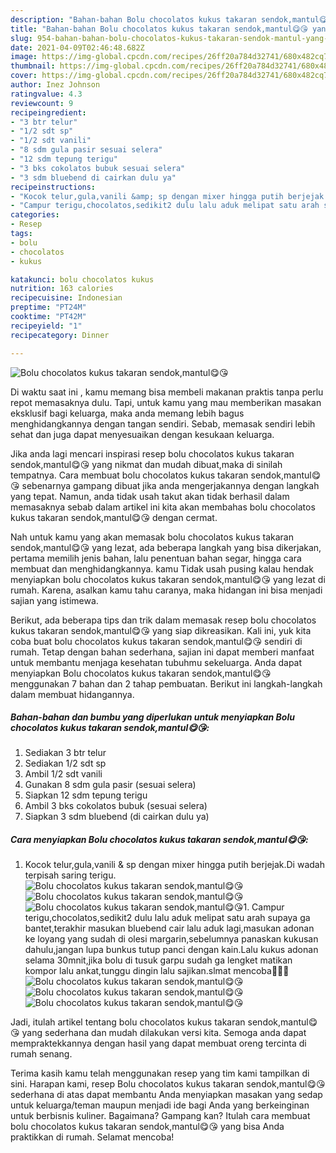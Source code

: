 ```yaml
---
description: "Bahan-bahan Bolu chocolatos kukus takaran sendok,mantul😋😘 yang enak Untuk Jualan"
title: "Bahan-bahan Bolu chocolatos kukus takaran sendok,mantul😋😘 yang enak Untuk Jualan"
slug: 954-bahan-bahan-bolu-chocolatos-kukus-takaran-sendok-mantul-yang-enak-untuk-jualan
date: 2021-04-09T02:46:48.682Z
image: https://img-global.cpcdn.com/recipes/26ff20a784d32741/680x482cq70/bolu-chocolatos-kukus-takaran-sendokmantul😋😘-foto-resep-utama.jpg
thumbnail: https://img-global.cpcdn.com/recipes/26ff20a784d32741/680x482cq70/bolu-chocolatos-kukus-takaran-sendokmantul😋😘-foto-resep-utama.jpg
cover: https://img-global.cpcdn.com/recipes/26ff20a784d32741/680x482cq70/bolu-chocolatos-kukus-takaran-sendokmantul😋😘-foto-resep-utama.jpg
author: Inez Johnson
ratingvalue: 4.3
reviewcount: 9
recipeingredient:
- "3 btr telur"
- "1/2 sdt sp"
- "1/2 sdt vanili"
- "8 sdm gula pasir sesuai selera"
- "12 sdm tepung terigu"
- "3 bks cokolatos bubuk sesuai selera"
- "3 sdm bluebend di cairkan dulu ya"
recipeinstructions:
- "Kocok telur,gula,vanili &amp; sp dengan mixer hingga putih berjejak.Di wadah terpisah saring terigu."
- "Campur terigu,chocolatos,sedikit2 dulu lalu aduk melipat satu arah supaya ga bantet,terakhir masukan bluebend cair lalu aduk lagi,masukan adonan ke loyang yang sudah di olesi margarin,sebelumnya panaskan kukusan dahulu,jangan lupa bunkus tutup panci dengan kain.Lalu kukus adonan selama 30mnit,jika bolu di tusuk garpu sudah ga lengket matikan kompor lalu ankat,tunggu dingin lalu sajikan.slmat mencoba👩‍🍳😊"
categories:
- Resep
tags:
- bolu
- chocolatos
- kukus

katakunci: bolu chocolatos kukus 
nutrition: 163 calories
recipecuisine: Indonesian
preptime: "PT24M"
cooktime: "PT42M"
recipeyield: "1"
recipecategory: Dinner

---
```



![Bolu chocolatos kukus takaran sendok,mantul😋😘](https://img-global.cpcdn.com/recipes/26ff20a784d32741/680x482cq70/bolu-chocolatos-kukus-takaran-sendokmantul😋😘-foto-resep-utama.jpg)

Di waktu  saat ini , kamu memang bisa membeli makanan praktis tanpa perlu repot memasaknya dulu. Tapi, untuk kamu yang mau memberikan masakan eksklusif bagi keluarga, maka anda memang lebih bagus menghidangkannya dengan tangan sendiri. Sebab, memasak sendiri lebih sehat dan juga dapat menyesuaikan dengan kesukaan keluarga.

Jika anda lagi mencari inspirasi resep bolu chocolatos kukus takaran sendok,mantul😋😘 yang nikmat dan mudah dibuat,maka di sinilah tempatnya. Cara membuat bolu chocolatos kukus takaran sendok,mantul😋😘  sebenarnya gampang dibuat jika anda mengerjakannya dengan langkah yang tepat. Namun, anda tidak usah takut akan tidak berhasil dalam memasaknya 
sebab dalam artikel ini kita akan membahas bolu chocolatos kukus takaran sendok,mantul😋😘 dengan cermat.  



Nah untuk kamu yang akan memasak bolu chocolatos kukus takaran sendok,mantul😋😘 yang lezat, ada beberapa langkah yang bisa dikerjakan, pertama memilih jenis bahan, lalu penentuan bahan segar, hingga cara membuat dan menghidangkannya. kamu Tidak usah pusing kalau hendak menyiapkan bolu chocolatos kukus takaran sendok,mantul😋😘 yang lezat di rumah. Karena, asalkan kamu  tahu caranya, maka hidangan ini bisa menjadi sajian yang istimewa.

Berikut, ada beberapa tips dan trik dalam memasak resep bolu chocolatos kukus takaran sendok,mantul😋😘 yang siap dikreasikan. Kali ini, yuk kita coba buat bolu chocolatos kukus takaran sendok,mantul😋😘 sendiri di rumah. Tetap dengan bahan sederhana, sajian ini dapat memberi manfaat untuk membantu menjaga kesehatan tubuhmu sekeluarga. Anda dapat menyiapkan Bolu chocolatos kukus takaran sendok,mantul😋😘 menggunakan 7 bahan dan 2 tahap pembuatan. Berikut ini langkah-langkah dalam membuat hidangannya.

<!--inarticleads1-->

##### Bahan-bahan dan bumbu yang diperlukan untuk menyiapkan Bolu chocolatos kukus takaran sendok,mantul😋😘:

1. Sediakan 3 btr telur
1. Sediakan 1/2 sdt sp
1. Ambil 1/2 sdt vanili
1. Gunakan 8 sdm gula pasir (sesuai selera)
1. Siapkan 12 sdm tepung terigu
1. Ambil 3 bks cokolatos bubuk (sesuai selera)
1. Siapkan 3 sdm bluebend (di cairkan dulu ya)




<!--inarticleads2-->

##### Cara menyiapkan Bolu chocolatos kukus takaran sendok,mantul😋😘:

1. Kocok telur,gula,vanili &amp; sp dengan mixer hingga putih berjejak.Di wadah terpisah saring terigu.
<img src="https://img-global.cpcdn.com/steps/e4b83b96781f68ef/160x128cq70/bolu-chocolatos-kukus-takaran-sendokmantul😋😘-langkah-memasak-1-foto.jpg" alt="Bolu chocolatos kukus takaran sendok,mantul😋😘"><img src="https://img-global.cpcdn.com/steps/45800c9950ebb1dd/160x128cq70/bolu-chocolatos-kukus-takaran-sendokmantul😋😘-langkah-memasak-1-foto.jpg" alt="Bolu chocolatos kukus takaran sendok,mantul😋😘"><img src="https://img-global.cpcdn.com/steps/3d4237f7cf99d297/160x128cq70/bolu-chocolatos-kukus-takaran-sendokmantul😋😘-langkah-memasak-1-foto.jpg" alt="Bolu chocolatos kukus takaran sendok,mantul😋😘">1. Campur terigu,chocolatos,sedikit2 dulu lalu aduk melipat satu arah supaya ga bantet,terakhir masukan bluebend cair lalu aduk lagi,masukan adonan ke loyang yang sudah di olesi margarin,sebelumnya panaskan kukusan dahulu,jangan lupa bunkus tutup panci dengan kain.Lalu kukus adonan selama 30mnit,jika bolu di tusuk garpu sudah ga lengket matikan kompor lalu ankat,tunggu dingin lalu sajikan.slmat mencoba👩‍🍳😊
<img src="https://img-global.cpcdn.com/steps/81e3b3ae18000327/160x128cq70/bolu-chocolatos-kukus-takaran-sendokmantul😋😘-langkah-memasak-2-foto.jpg" alt="Bolu chocolatos kukus takaran sendok,mantul😋😘"><img src="https://img-global.cpcdn.com/steps/51b3827cc43c2bb9/160x128cq70/bolu-chocolatos-kukus-takaran-sendokmantul😋😘-langkah-memasak-2-foto.jpg" alt="Bolu chocolatos kukus takaran sendok,mantul😋😘"><img src="https://img-global.cpcdn.com/steps/ac0ab14b3dcb3287/160x128cq70/bolu-chocolatos-kukus-takaran-sendokmantul😋😘-langkah-memasak-2-foto.jpg" alt="Bolu chocolatos kukus takaran sendok,mantul😋😘">



Jadi, itulah artikel tentang  bolu chocolatos kukus takaran sendok,mantul😋😘  yang sederhana dan mudah dilakukan versi kita. Semoga anda dapat mempraktekkannya dengan hasil yang dapat membuat oreng tercinta di rumah senang. 

Terima kasih kamu telah menggunakan resep yang tim kami tampilkan di sini. Harapan kami, resep  Bolu chocolatos kukus takaran sendok,mantul😋😘 sederhana di atas dapat membantu Anda menyiapkan masakan yang sedap untuk keluarga/teman maupun menjadi ide bagi Anda yang berkeinginan untuk berbisnis kuliner. Bagaimana? Gampang kan? Itulah cara membuat bolu chocolatos kukus takaran sendok,mantul😋😘 yang bisa Anda praktikkan di rumah. Selamat mencoba!

